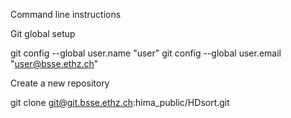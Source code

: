 Command line instructions


Git global setup

git config --global user.name "user"
git config --global user.email "user@bsse.ethz.ch"

Create a new repository

git clone git@git.bsse.ethz.ch:hima_public/HDsort.git

